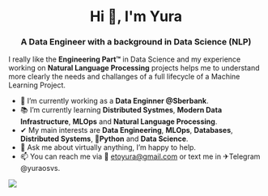 <h1 align="center">Hi 👋, I'm Yura</h1>
<h3 align="center">A Data Engineer with a background in Data Science (NLP)</h3>

I really like the **Engineering Part™** in Data Science and my experience working on **Natural Language Processing** projects helps me to understand more clearly the needs and challanges of a full lifecycle of a Machine Learning Project.

- 🔭 I’m currently working as a **Data Enginner @Sberbank**.
- 📚 I’m currently learning **Distributed Systmes**, **Modern Data Infrastructure**, **MLOps** and **Natural Language Processing**. 
- ✔ My main interests are **Data Engineering**, **MLOps**, **Databases**, **Distributed Systems**, **🐍Python** and **Data Science**.
- 💬 Ask me about virtually anything, I’m happy to help.
- 📫 You can reach me via 📧 etoyura@gmail.com or text me in ✈Telegram @yuraosvs.

![](https://komarev.com/ghpvc/?username=yuriy-os)
